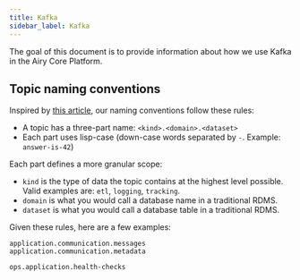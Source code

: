```yaml
---
title: Kafka
sidebar_label: Kafka
---
```


The goal of this document is to provide information about how we use Kafka in
the Airy Core Platform.

## Topic naming conventions

Inspired by [this
article](https://riccomini.name/how-paint-bike-shed-kafka-topic-naming-conventions),
our naming conventions follow these rules:

- A topic has a three-part name: `<kind>.<domain>.<dataset>`
- Each part uses lisp-case (down-case words separated by `-`. Example:
  `answer-is-42`)

Each part defines a more granular scope:

- `kind` is the type of data the topic contains at the highest level possible.
  Valid examples are: `etl`, `logging`, `tracking`.
- `domain` is what you would call a database name in a traditional
  RDMS.
- `dataset` is what you would call a database table in a traditional RDMS.

Given these rules, here are a few examples:

```
application.communication.messages
application.communication.metadata

ops.application.health-checks
```
